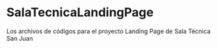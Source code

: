 # SalaTecnicaLandingPage
Los archivos de códigos para el proyecto Landing Page de Sala Técnica San Juan
